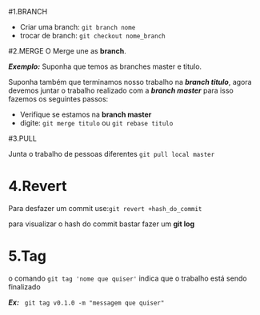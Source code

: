 #1.BRANCH

- Criar uma branch: `git branch nome`
- trocar de branch: `git checkout nome_branch`

#2.MERGE
O Merge une as **branch**.

**_Exemplo:_**
Suponha que temos as branches master e titulo.

Suponha também que terminamos nosso trabalho na **_branch titulo_**, agora devemos juntar o trabalho realizado com a **_branch master_** para isso fazemos os seguintes passos:

- Verifique se estamos na **branch master**
- digite: `git merge titulo` ou `git rebase titulo`

#3.PULL

Junta o trabalho de pessoas diferentes
`git pull local master`

# 4.Revert

Para desfazer um commit use:`git revert +hash_do_commit`

para visualizar o hash do commit bastar fazer um **git log**

# 5.Tag

o comando `git tag 'nome que quiser'` indica que o trabalho está sendo finalizado

**_Ex:_**
` git tag v0.1.0 -m "messagem que quiser"`
